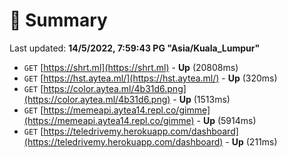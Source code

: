 # 📖 Summary
Last updated: **14/5/2022, 7:59:43 PG "Asia/Kuala_Lumpur"**

- `GET` [https://shrt.ml](https://shrt.ml) - **Up** (20808ms)
- `GET` [https://hst.aytea.ml/](https://hst.aytea.ml/) - **Up** (320ms)
- `GET` [https://color.aytea.ml/4b31d6.png](https://color.aytea.ml/4b31d6.png) - **Up** (1513ms)
- `GET` [https://memeapi.aytea14.repl.co/gimme](https://memeapi.aytea14.repl.co/gimme) - **Up** (5914ms)
- `GET` [https://teledrivemy.herokuapp.com/dashboard](https://teledrivemy.herokuapp.com/dashboard) - **Up** (211ms)
